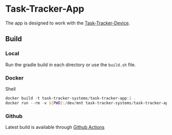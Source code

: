 # Task-Tracker-App

The app is designed to work with the [Task-Tracker-Device](https://github.com/Task-Tracker-Systems/Task-Tracker-Device).

## Build

### Local
Run the gradle build in each directory or use the `build.sh` file.

### Docker
Shell
```Powershell
docker build -t task-tracker-systems/task-tracker-app:1 .
docker run --rm -v ${PWD}:/dev/mnt task-tracker-systems/task-tracker-app:1
```

### Github
Latest build is available through [Github Actions](https://github.com/Task-Tracker-Systems/Task-Tracker-App/actions)